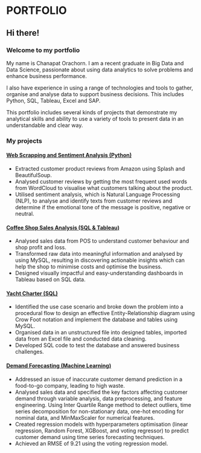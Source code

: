 # PORTFOLIO
## Hi there!
### Welcome to my portfolio
My name is Chanapat Orachorn. I am a recent graduate in Big Data and Data Science, passionate about using data analytics to solve problems and enhance business performance.

I also have experience in using a range of technologies and tools to gather, organise and analyse data to support business decisions. This includes Python, SQL, Tableau, Excel and SAP.

This portfolio includes several kinds of projects that demonstrate my analytical skills and ability to use a variety of tools to present data in an understandable and clear way.

### My projects

#### [Web Scrapping and Sentiment Analysis (Python)](https://github.com/Chanapato/Data-Analyst-Portfolio/tree/main/Python/Web%20Scrapping%20and%20Sentiment%20Analysis)
- Extracted customer product reviews from Amazon using Splash and BeautifulSoup.
- Analysed customer reviews by getting the most frequent used words from WordCloud to visualise what customers talking about the product.
- Utilised sentiment analysis, which is Natural Language Processing (NLP), to analyse and identify texts from customer reviews and determine if the emotional tone of the message is positive, negative or neutral.

#### [Coffee Shop Sales Analysis (SQL & Tableau)](https://github.com/Chanapato/Data-Analyst-Portfolio/tree/main/SQL/Coffee%20Shop%20Sales%20Analysis)
- Analysed sales data from POS to understand customer behaviour and shop profit and loss.
- Transformed raw data into meaningful information and analysed by using MySQL, resulting in discovering actionable insights which can help the shop to minimise costs and optimise the business.
- Designed visually impactful and easy-understanding dashboards in Tableau based on SQL data.

#### [Yacht Charter (SQL)](https://github.com/Chanapato/Data-Analyst-Portfolio/tree/main/SQL/Yacht%20Charter)
- Identified the use case scenario and broke down the problem into a procedural flow to design an effective Entity-Relationship diagram using Crow Foot notation and implement the database and tables using MySQL.
- Organised data in an unstructured file into designed tables, imported data from an Excel file and conducted data cleaning.
- Developed SQL code to test the database and answered business challenges.

#### [Demand Forecasting (Machine Learning)](https://github.com/Chanapato/Data-Analyst-Portfolio/tree/main/Python/Demand%20Forecast)
- Addressed an issue of inaccurate customer demand prediction in a food-to-go company, leading to high waste.
- Analysed sales data and specified the key factors affecting customer demand through variable analysis, data preprocessing, and feature engineering. Using Inter Quartile Range method to detect outliers, time series decomposition for non-stationary data, one-hot encoding for nominal data, and MinMaxScaler for numerical features.
- Created regression models with hyperparameters optimisation (linear regression, Random Forest, XGBoost, and voting regressor) to predict customer demand using time series forecasting techniques. 
- Achieved an RMSE of 9.21 using the voting regression model.
